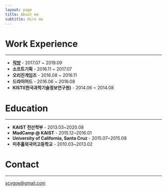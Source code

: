 ```yaml
---
layout: page
title: About me
subtitle: Hire me
---
```


# Work Experience
-----
* **[직방](https://www.zigbang.com/company/)** - 2017.07 ~ 2019.09
* **소프트기획** - 2016.11 ~ 2017.07
* **오리진게임즈** - 2016.08 ~ 2016.11
* **드라이어드** - 2016.06 ~ 2016.08
* **KISTI(한국과학기술정보연구원)** - 2014.06 ~ 2014.08

# Education
-----
* **KAIST 전산학부** - 2013.03~2020.08
* **MadCamp @ KAIST** - 2015.12~2016.01
* **University of California, Santa Cruz** - 2015.07~2015.08
* **미추홀외국어고등학교** - 2010.03~2013.02

# Contact
-----
scvgoe@gmail.com

